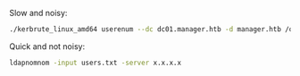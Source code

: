 Slow and noisy:

```bash
./kerbrute_linux_amd64 userenum --dc dc01.manager.htb -d manager.htb /opt/kerberos_enum_userlists/A-Z.Surnames.txt
```

Quick and not noisy:

```bash
ldapnomnom -input users.txt -server x.x.x.x
```